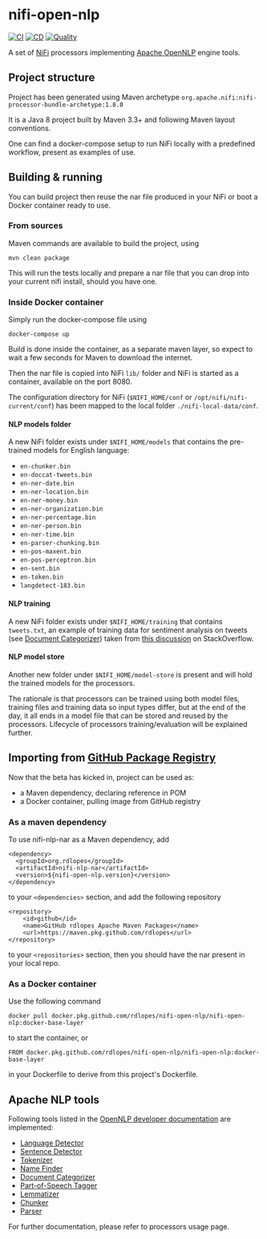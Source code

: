 # nifi-open-nlp
[![CI](https://github.com/rdlopes/nifi-open-nlp/workflows/integration/badge.svg)](https://github.com/rdlopes/nifi-open-nlp/actions)
[![CD](https://github.com/rdlopes/nifi-open-nlp/workflows/deployment/badge.svg)](https://github.com/rdlopes/nifi-open-nlp/actions)
[![Quality](https://sonarcloud.io/api/project_badges/measure?project=org.rdlopes%3Anifi-open-nlp&metric=alert_status)](https://sonarcloud.io/dashboard?id=org.rdlopes%3Anifi-open-nlp)

A set of [NiFi](https://nifi.apache.org) processors implementing [Apache OpenNLP](https://opennlp.apache.org/) engine tools.

## Project structure

Project has been generated using Maven archetype 
`org.apache.nifi:nifi-processor-bundle-archetype:1.8.0`

It is a Java 8 project built by Maven 3.3+ and following Maven layout conventions.

One can find a docker-compose setup to run NiFi locally with a predefined workflow, 
present as examples of use.

## Building & running

You can build project then reuse the nar file produced in your NiFi or boot a Docker
container ready to use. 

### From sources

Maven commands are available to build the project, using

    mvn clean package

This will run the tests  locally and prepare a nar file that you can drop into 
your current nifi install, should you have one.

### Inside Docker container

Simply run the docker-compose file using

    docker-compose up

Build is done inside the container, as a separate maven layer, so expect to wait 
a few seconds for Maven to download the internet.

Then the nar file is copied into NiFi `lib/` folder and NiFi is started as a container, 
available on the port 8080.

The configuration directory for NiFi (`$NIFI_HOME/conf` or `/opt/nifi/nifi-current/conf`)
has been mapped to the local folder `./nifi-local-data/conf`.

#### NLP models folder

A new NiFi folder exists under `$NIFI_HOME/models` that contains the pre-trained
models for English language:

* `en-chunker.bin`
* `en-doccat-tweets.bin`
* `en-ner-date.bin`
* `en-ner-location.bin`
* `en-ner-money.bin`
* `en-ner-organization.bin`
* `en-ner-percentage.bin`
* `en-ner-person.bin`
* `en-ner-time.bin`
* `en-parser-chunking.bin`
* `en-pos-maxent.bin`
* `en-pos-perceptron.bin`
* `en-sent.bin`
* `en-token.bin`
* `langdetect-183.bin`

#### NLP training

A new NiFi folder exists under `$NIFI_HOME/training` that contains `tweets.txt`, an example of training data
for sentiment analysis on tweets (see [Document Categorizer](https://opennlp.apache.org/docs/1.9.1/manual/opennlp.html#tools.doccat))
taken from [this discussion](https://stackoverflow.com/questions/44781094/sentiment-analysis-with-opennlp) on StackOverflow.

#### NLP model store

Another new folder under `$NIFI_HOME/model-store` is present and will hold the trained models for the processors.

The rationale is that processors can be trained using both model files, training files and training data so input types differ, 
but at the end of the day, it all ends in a model file that can be stored and reused by the processors. Lifecycle of processors
training/evaluation will be explained further.

## Importing from [GitHub Package Registry](https://github.com/features/package-registry)

Now that the beta has kicked in, project can be used as:

* a Maven dependency, declaring reference in POM
* a Docker container, pulling image from GitHub registry

### As a maven dependency

To use nifi-nlp-nar as a Maven dependency, add

    <dependency>
      <groupId>org.rdlopes</groupId>
      <artifactId>nifi-nlp-nar</artifactId>
      <version>${nifi-open-nlp.version}</version>
    </dependency>

to your `<dependencies>` section, and add the following repository

    <repository>
        <id>github</id>
        <name>GitHub rdlopes Apache Maven Packages</name>
        <url>https://maven.pkg.github.com/rdlopes</url>
    </repository>

to your `<repositories>` section, then you should have the nar present in your local repo.

### As a Docker container

Use the following command

    docker pull docker.pkg.github.com/rdlopes/nifi-open-nlp/nifi-open-nlp:docker-base-layer
    
to start the container, or

    FROM docker.pkg.github.com/rdlopes/nifi-open-nlp/nifi-open-nlp:docker-base-layer
    
in your Dockerfile to derive from this project's Dockerfile.

## Apache NLP tools

Following tools listed in the 
[OpenNLP developer documentation](https://opennlp.apache.org/docs/1.9.1/manual/opennlp.html) 
are implemented:

* [Language Detector](https://opennlp.apache.org/docs/1.9.1/manual/opennlp.html#tools.langdetect)
* [Sentence Detector](https://opennlp.apache.org/docs/1.9.1/manual/opennlp.html#tools.sentdetect)
* [Tokenizer](https://opennlp.apache.org/docs/1.9.1/manual/opennlp.html#tools.tokenizer)
* [Name Finder](https://opennlp.apache.org/docs/1.9.1/manual/opennlp.html#tools.namefind)
* [Document Categorizer](https://opennlp.apache.org/docs/1.9.1/manual/opennlp.html#tools.doccat)
* [Part-of-Speech Tagger](https://opennlp.apache.org/docs/1.9.1/manual/opennlp.html#tools.postagger)
* [Lemmatizer](https://opennlp.apache.org/docs/1.9.1/manual/opennlp.html#tools.lemmatizer)
* [Chunker](https://opennlp.apache.org/docs/1.9.1/manual/opennlp.html#tools.chunker)
* [Parser](https://opennlp.apache.org/docs/1.9.1/manual/opennlp.html#tools.parser)

For further documentation, please refer to processors usage page.
